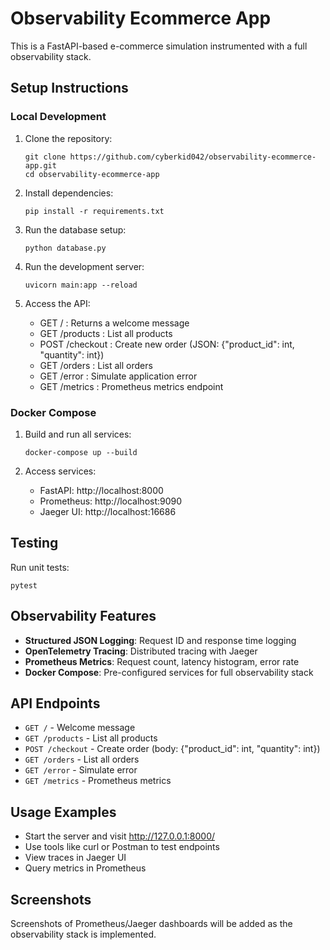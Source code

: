 # Observability Ecommerce App

This is a FastAPI-based e-commerce simulation instrumented with a full observability stack.

## Setup Instructions

### Local Development

1. Clone the repository:
   ```
   git clone https://github.com/cyberkid042/observability-ecommerce-app.git
   cd observability-ecommerce-app
   ```

2. Install dependencies:
   ```
   pip install -r requirements.txt
   ```

3. Run the database setup:
   ```
   python database.py
   ```

4. Run the development server:
   ```
   uvicorn main:app --reload
   ```

5. Access the API:
   - GET / : Returns a welcome message
   - GET /products : List all products
   - POST /checkout : Create new order (JSON: {"product_id": int, "quantity": int})
   - GET /orders : List all orders
   - GET /error : Simulate application error
   - GET /metrics : Prometheus metrics endpoint

### Docker Compose

1. Build and run all services:
   ```
   docker-compose up --build
   ```

2. Access services:
   - FastAPI: http://localhost:8000
   - Prometheus: http://localhost:9090
   - Jaeger UI: http://localhost:16686

## Testing

Run unit tests:
```
pytest
```

## Observability Features

- **Structured JSON Logging**: Request ID and response time logging
- **OpenTelemetry Tracing**: Distributed tracing with Jaeger
- **Prometheus Metrics**: Request count, latency histogram, error rate
- **Docker Compose**: Pre-configured services for full observability stack

## API Endpoints

- `GET /` - Welcome message
- `GET /products` - List all products
- `POST /checkout` - Create order (body: {"product_id": int, "quantity": int})
- `GET /orders` - List all orders
- `GET /error` - Simulate error
- `GET /metrics` - Prometheus metrics

## Usage Examples

- Start the server and visit http://127.0.0.1:8000/
- Use tools like curl or Postman to test endpoints
- View traces in Jaeger UI
- Query metrics in Prometheus

## Screenshots

Screenshots of Prometheus/Jaeger dashboards will be added as the observability stack is implemented.
